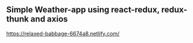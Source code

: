 ## Simple Weather-app using react-redux, redux-thunk and axios 
https://relaxed-babbage-6674a8.netlify.com/
